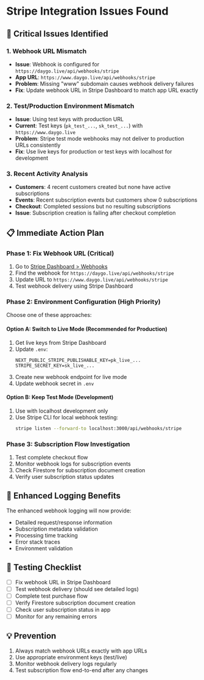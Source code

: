 # Stripe Integration Issues Found

## 🚨 Critical Issues Identified

### 1. Webhook URL Mismatch
- **Issue**: Webhook is configured for `https://daygo.live/api/webhooks/stripe`
- **App URL**: `https://www.daygo.live/api/webhooks/stripe`
- **Problem**: Missing "www" subdomain causes webhook delivery failures
- **Fix**: Update webhook URL in Stripe Dashboard to match app URL exactly

### 2. Test/Production Environment Mismatch
- **Issue**: Using test keys with production URL
- **Current**: Test keys (`pk_test_...`, `sk_test_...`) with `https://www.daygo.live`
- **Problem**: Stripe test mode webhooks may not deliver to production URLs consistently
- **Fix**: Use live keys for production or test keys with localhost for development

### 3. Recent Activity Analysis
- **Customers**: 4 recent customers created but none have active subscriptions
- **Events**: Recent subscription events but customers show 0 subscriptions
- **Checkout**: Completed sessions but no resulting subscriptions
- **Issue**: Subscription creation is failing after checkout completion

## 📋 Immediate Action Plan

### Phase 1: Fix Webhook URL (Critical)
1. Go to [Stripe Dashboard > Webhooks](https://dashboard.stripe.com/webhooks)
2. Find the webhook for `https://daygo.live/api/webhooks/stripe`
3. Update URL to `https://www.daygo.live/api/webhooks/stripe`
4. Test webhook delivery using Stripe Dashboard

### Phase 2: Environment Configuration (High Priority)
Choose one of these approaches:

#### Option A: Switch to Live Mode (Recommended for Production)
1. Get live keys from Stripe Dashboard
2. Update `.env`:
   ```env
   NEXT_PUBLIC_STRIPE_PUBLISHABLE_KEY=pk_live_...
   STRIPE_SECRET_KEY=sk_live_...
   ```
3. Create new webhook endpoint for live mode
4. Update webhook secret in `.env`

#### Option B: Keep Test Mode (Development)
1. Use with localhost development only
2. Use Stripe CLI for local webhook testing:
   ```bash
   stripe listen --forward-to localhost:3000/api/webhooks/stripe
   ```

### Phase 3: Subscription Flow Investigation
1. Test complete checkout flow
2. Monitor webhook logs for subscription events
3. Check Firestore for subscription document creation
4. Verify user subscription status updates

## 🔧 Enhanced Logging Benefits

The enhanced webhook logging will now provide:
- Detailed request/response information
- Subscription metadata validation
- Processing time tracking
- Error stack traces
- Environment validation

## 🧪 Testing Checklist

- [ ] Fix webhook URL in Stripe Dashboard
- [ ] Test webhook delivery (should see detailed logs)
- [ ] Complete test purchase flow
- [ ] Verify Firestore subscription document creation
- [ ] Check user subscription status in app
- [ ] Monitor for any remaining errors

## 💡 Prevention

1. Always match webhook URLs exactly with app URLs
2. Use appropriate environment keys (test/live)
3. Monitor webhook delivery logs regularly
4. Test subscription flow end-to-end after any changes